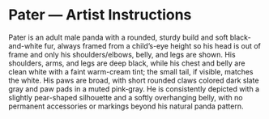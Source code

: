 # Pater — Artist Instructions

Pater is an adult male panda with a rounded, sturdy build and soft black-and-white fur, always framed from a child’s-eye height so his head is out of frame and only his shoulders/elbows, belly, and legs are shown. His shoulders, arms, and legs are deep black, while his chest and belly are clean white with a faint warm-cream tint; the small tail, if visible, matches the white. His paws are broad, with short rounded claws colored dark slate gray and paw pads in a muted pink‑gray. He is consistently depicted with a slightly pear-shaped silhouette and a softly overhanging belly, with no permanent accessories or markings beyond his natural panda pattern.